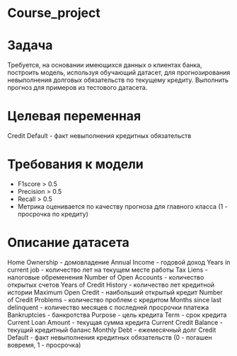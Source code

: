 # Course_project
# Задача
Требуется, на основании имеющихся данных о клиентах банка, построить модель, используя обучающий датасет, для прогнозирования невыполнения долговых обязательств по текущему кредиту. Выполнить прогноз для примеров из тестового датасета.

# Целевая переменная
Credit Default - факт невыполнения кредитных обязательств

# Требования к модели
- F1score > 0.5
- Precision > 0.5
- Recall > 0.5
- Метрика оценивается по качеству прогноза для главного класса (1 - просрочка по кредиту)
# Описание датасета
Home Ownership - домовладение
Annual Income - годовой доход
Years in current job - количество лет на текущем месте работы
Tax Liens - налоговые обременения
Number of Open Accounts - количество открытых счетов
Years of Credit History - количество лет кредитной истории
Maximum Open Credit - наибольший открытый кредит
Number of Credit Problems - количество проблем с кредитом
Months since last delinquent - количество месяцев с последней просрочки платежа
Bankruptcies - банкротства
Purpose - цель кредита
Term - срок кредита
Current Loan Amount - текущая сумма кредита
Current Credit Balance - текущий кредитный баланс
Monthly Debt - ежемесячный долг
Credit Default - факт невыполнения кредитных обязательств (0 - погашен вовремя, 1 - просрочка)
